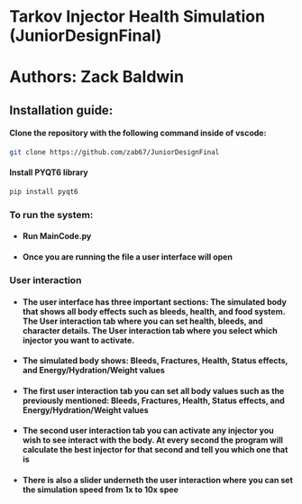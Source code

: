 # Tarkov Injector Health Simulation (JuniorDesignFinal) 
# Authors: Zack Baldwin

## Installation guide:

#### Clone the repository with the following command inside of vscode:
```bash
git clone https://github.com/zab67/JuniorDesignFinal
```
#### Install PYQT6 library 
```bash
pip install pyqt6
```
### To run the system:
- #### Run MainCode.py
- #### Once you are running the file a user interface will open

### User interaction
- #### The user interface has three important sections: The simulated body that shows all body effects such as bleeds, health, and food system. The User interaction tab where you can set health, bleeds, and character details. The User interaction tab where you select which injector you want to activate.
- #### The simulated body shows: Bleeds, Fractures, Health, Status effects, and Energy/Hydration/Weight values
- #### The first user interaction tab you can set all body values such as the previously mentioned: Bleeds, Fractures, Health, Status effects, and Energy/Hydration/Weight values
- #### The second user interaction tab you can activate any injector you wish to see interact with the body. At every second the program will calculate the best injector for that second and tell you which one that is
- #### There is also a slider underneth the user interaction where you can set the simulation speed from 1x to 10x spee
